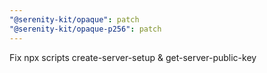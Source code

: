 ```yaml
---
"@serenity-kit/opaque": patch
"@serenity-kit/opaque-p256": patch
---
```


Fix npx scripts create-server-setup & get-server-public-key
